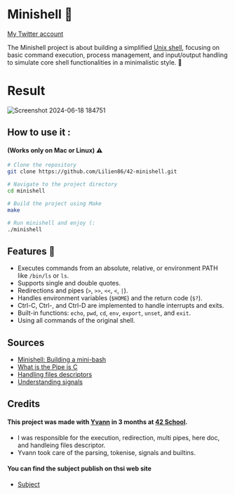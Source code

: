 # Minishell 🐚

[My Twitter account](https://x.com/Lilien_RIG)

The Minishell project is about building a simplified [Unix shell](https://en.wikipedia.org/wiki/Unix_shell#:~:text=A%20Unix%20shell%20is%20a,the%20system%20using%20shell%20scripts.), focusing on basic command execution, process management, and input/output handling to simulate core shell functionalities in a minimalistic style. 🚀

# Result
![Screenshot 2024-06-18 184751](https://github.com/Lilien86/42-minishell/assets/125573483/e5411797-9e20-4a49-a1d3-7e3e8dc6cc43)

## How to use it :
#### (Works only on Mac or Linux) ⚠️

```bash
# Clone the repository
git clone https://github.com/Lilien86/42-minishell.git

# Navigate to the project directory
cd minishell

# Build the project using Make
make

# Run minishell and enjoy (:
./minishell
```
## Features 🌟
- Executes commands from an absolute, relative, or environment PATH like `/bin/ls` or `ls`.
- Supports single and double quotes.
- Redirections and pipes (`>`, `>>`, `<<`, `<`, `|`).
- Handles environment variables (`$HOME`) and the return code (`$?`).
- Ctrl-C, Ctrl-\, and Ctrl-D are implemented to handle interrupts and exits.
- Built-in functions: `echo`, `pwd`, `cd`, `env`, `export`, `unset`, and `exit`.
- Using all commands of the original shell.

## Sources
- [Minishell: Building a mini-bash](https://m4nnb3ll.medium.com/minishell-building-a-mini-bash-a-42-project-b55a10598218)
- [What is the Pipe is C](https://www.codequoi.com/en/pipe-an-inter-process-communication-method/)
- [Handling files descriptors](https://www.codequoi.com/en/handling-a-file-by-its-descriptor-in-c/)
- [Understanding signals](https://medium.com/@razika28/signals-ad83f38f80b6)
## Credits
#### This project was made with [Yvann](https://x.com/yvann_mp4) in 3 months at [42 School](https://en.wikipedia.org/wiki/42_(school)).
- I was responsible for the execution, redirection, multi pipes, here doc, and handleing files descriptor.
- Yvann took care of the parsing, tokenise, signals and builtins.

#### You can find the subject publish on thsi web site
- [Subject](https://yannick.eu/content/files/2023/07/en.subject.minishell.pdf)